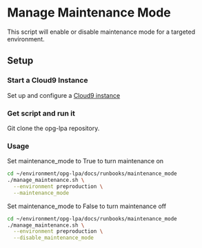 # Manage Maintenance Mode

This script will enable or disable maintenance mode for a targeted environment.

## Setup

### Start a Cloud9 Instance

Set up and configure a [Cloud9 instance](../cloud9/README.md)

### Get script and run it

Git clone the opg-lpa repository.

### Usage

Set maintenance_mode to True to turn maintenance on

``` bash
cd ~/environment/opg-lpa/docs/runbooks/maintenance_mode
./manage_maintenance.sh \
  --environment preproduction \
  --maintenance_mode
```

Set maintenance_mode to False to turn maintenance off

``` bash
cd ~/environment/opg-lpa/docs/runbooks/maintenance_mode
./manage_maintenance.sh \
  --environment preproduction \
  --disable_maintenance_mode
```
